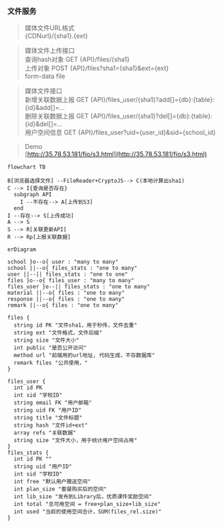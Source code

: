 ### 文件服务

> 媒体文件URL格式  
{CDNurl}/{sha1}.{ext}

> 媒体文件上传接口  
查询hash对象 GET {API}/files/{sha1}  
上传对象 POST {API}/files?sha1={sha1}&ext={ext}  
form-data  file

> 媒体文件接口  
新增关联数据上报 GET {API}/files_user/{sha1}?add[]={db}:{table}:{id}&add[]=...  
删除关联数据上报 GET {API}/files_user/{sha1}?del[]={db}:{table}:{id}&del[]=...  
用户空间信息 GET {API}/files_user?uid={user_id}&sid={school_id}  

> Demo  
[http://35.78.53.181/fio/s3.html](http://35.78.53.181/fio/s3.html)

```mermaid
flowchart TB

B[浏览器选择文件] --FileReader+CryptoJS--> C(本地计算出sha1)
C --> I{查询是否存在}
  subgraph API
    I --不存在--> A[上传到S3]
  end
I --存在--> S[上传成功]
A --> S
S --> R[关联更新API]
R --> Rp[上报关联数据]

```

```mermaid
erDiagram

school }o--o{ user : "many to many"
school ||--o{ files_stats : "one to many"
user ||--|| files_stats : "one to one"
files }o--o{ files_user : "many to many"
files_user }o--|| files_stats : "one to many"
material ||--o{ files : "one to many"
response ||--o{ files : "one to many"
remark ||--o{ files : "one to many"

files {
  string id PK "文件sha1，用于秒传，文件去重"
  string ext "文件格式，文件后缀"
  string size "文件大小"
  int public "是否公开访问"
  method url "前端用的url地址, 代码生成，不存数据库"
  remark files "公共使用，"
}

files_user {
  int id PK
  int sid "学校ID"
  string email FK "用户邮箱"
  string uid FK "用户ID"
  string title "文件标题"
  string hash "文件id+ext"
  array refs "关联数据"
  string size "文件大小，用于统计用户空间占用"
}
files_stats {
  int id PK ""
  string uid "用户ID"
  int sid "学校ID"
  int free "默认用户赠送空间"
  int plan_size "套餐购买后的空间"
  int lib_size "发布到Library后，优质课件奖励空间"
  int total "总可用空间 = free+plan_size+lib_size"
  int used "当前的使用空间合计，SUM(files_rel.size)"
}


```